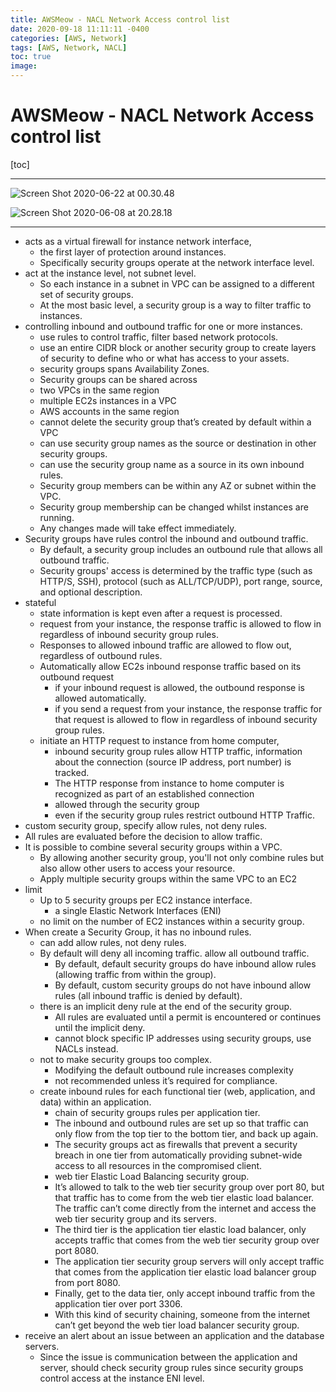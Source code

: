 ```yaml
---
title: AWSMeow - NACL Network Access control list
date: 2020-09-18 11:11:11 -0400
categories: [AWS, Network]
tags: [AWS, Network, NACL]
toc: true
image:
---
```


# AWSMeow - NACL Network Access control list

[toc]

---

![Screen Shot 2020-06-22 at 00.30.48](https://i.imgur.com/jqzyJld.png)

![Screen Shot 2020-06-08 at 20.28.18](https://i.imgur.com/t0kPyip.png)

---

- acts as a virtual firewall for instance network interface,
  - the first layer of protection around instances.
  - Specifically security groups operate at the network interface level.
- act at the instance level, not subnet level.
  - So each instance in a subnet in VPC can be assigned to a different set of security groups.
  - At the most basic level, a security group is a way to filter traffic to instances.
- controlling inbound and outbound traffic for one or more instances.
  - use rules to control traffic, filter based network protocols.
  - use an entire CIDR block or another security group to create layers of security to define who or what has access to your assets.
  - security groups spans Availability Zones.
  - Security groups can be shared across
  - two VPCs in the same region
  - multiple EC2s instances in a VPC
  - AWS accounts in the same region
  - cannot delete the security group that’s created by default within a VPC
  - can use security group names as the source or destination in other security groups.
  - can use the security group name as a source in its own inbound rules.
  - Security group members can be within any AZ or subnet within the VPC.
  - Security group membership can be changed whilst instances are running.
  - Any changes made will take effect immediately.
- Security groups have rules control the inbound and outbound traffic.
  - By default, a security group includes an outbound rule that allows all outbound traffic.
  - Security groups' access is determined by the traffic type (such as HTTP/S, SSH), protocol (such as ALL/TCP/UDP), port range, source, and optional description.
- stateful
  - state information is kept even after a request is processed.
  - request from your instance, the response traffic is allowed to flow in regardless of inbound security group rules.
  - Responses to allowed inbound traffic are allowed to flow out, regardless of outbound rules.
  - Automatically allow EC2s inbound response traffic based on its outbound request
    - if your inbound request is allowed, the outbound response is allowed automatically.
    - if you send a request from your instance, the response traffic for that request is allowed to flow in regardless of inbound security group rules.
  - initiate an HTTP request to instance from home computer,
    - inbound security group rules allow HTTP traffic, information about the connection (source IP address, port number) is tracked.
    - The HTTP response from instance to home computer is recognized as part of an established connection
    - allowed through the security group
    - even if the security group rules restrict outbound HTTP Traffic.
- custom security group, specify allow rules, not deny rules.
- All rules are evaluated before the decision to allow traffic.
- It is possible to combine several security groups within a VPC.
  - By allowing another security group, you'll not only combine rules but also allow other users to access your resource.
  - Apply multiple security groups within the same VPC to an EC2
- limit
  - Up to 5 security groups per EC2 instance interface.
    - a single Elastic Network Interfaces (ENI)
  - no limit on the number of EC2 instances within a security group.
- When create a Security Group, it has no inbound rules.
  - can add allow rules, not deny rules.
  - By default will deny all incoming traffic. allow all outbound traffic.
    - By default, default security groups do have inbound allow rules (allowing traffic from within the group).
    - By default, custom security groups do not have inbound allow rules (all inbound traffic is denied by default).
  - there is an implicit deny rule at the end of the security group.
    - All rules are evaluated until a permit is encountered or continues until the implicit deny.
    - cannot block specific IP addresses using security groups, use NACLs instead.
  - not to make security groups too complex.
    - Modifying the default outbound rule increases complexity
    - not recommended unless it’s required for compliance.
  - create inbound rules for each functional tier (web, application, and data) within an application.
    - chain of security groups rules per application tier.
    - The inbound and outbound rules are set up so that traffic can only flow from the top tier to the bottom tier, and back up again.
    - The security groups act as firewalls that prevent a security breach in one tier from automatically providing subnet-wide access to all resources in the compromised client.
    - web tier Elastic Load Balancing security group.
    - It’s allowed to talk to the web tier security group over port 80, but that traffic has to come from the web tier elastic load balancer. The traffic can’t come directly from the internet and access the web tier security group and its servers.
    - The third tier is the application tier elastic load balancer, only accepts traffic that comes from the web tier security group over port 8080.
    - The application tier security group servers will only accept traffic that comes from the application tier elastic load balancer group from port 8080.
    - Finally, get to the data tier, only accept inbound traffic from the application tier over port 3306.
    - With this kind of security chaining, someone from the internet can’t get beyond the web tier load balancer security group.
- receive an alert about an issue between an application and the database servers.
  - Since the issue is communication between the application and server, should check security group rules since security groups control access at the instance ENI level.

